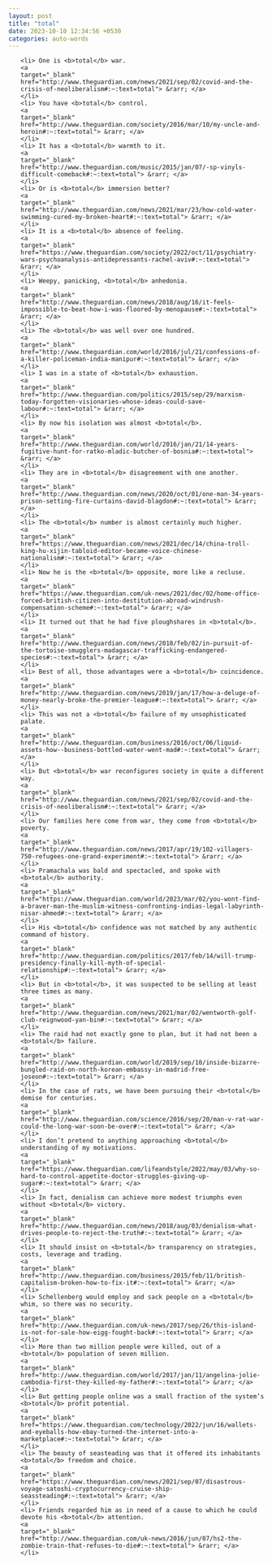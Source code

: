 ```yaml
---
layout: post
title: "total"
date: 2023-10-10 12:34:56 +0530
categories: auto-words
---
```

<ol>

    <li> One is <b>total</b> war.
    <a 
    target="_blank" 
    href="http://www.theguardian.com/news/2021/sep/02/covid-and-the-crisis-of-neoliberalism#:~:text=total"> &rarr; </a>
    </li>
    <li> You have <b>total</b> control.
    <a 
    target="_blank" 
    href="http://www.theguardian.com/society/2016/mar/10/my-uncle-and-heroin#:~:text=total"> &rarr; </a>
    </li>
    <li> It has a <b>total</b> warmth to it.
    <a 
    target="_blank" 
    href="http://www.theguardian.com/music/2015/jan/07/-sp-vinyls-difficult-comeback#:~:text=total"> &rarr; </a>
    </li>
    <li> Or is <b>total</b> immersion better?
    <a 
    target="_blank" 
    href="http://www.theguardian.com/news/2021/mar/23/how-cold-water-swimming-cured-my-broken-heart#:~:text=total"> &rarr; </a>
    </li>
    <li> It is a <b>total</b> absence of feeling.
    <a 
    target="_blank" 
    href="https://www.theguardian.com/society/2022/oct/11/psychiatry-wars-psychoanalysis-antidepressants-rachel-aviv#:~:text=total"> &rarr; </a>
    </li>
    <li> Weepy, panicking, <b>total</b> anhedonia.
    <a 
    target="_blank" 
    href="http://www.theguardian.com/news/2018/aug/16/it-feels-impossible-to-beat-how-i-was-floored-by-menopause#:~:text=total"> &rarr; </a>
    </li>
    <li> The <b>total</b> was well over one hundred.
    <a 
    target="_blank" 
    href="http://www.theguardian.com/world/2016/jul/21/confessions-of-a-killer-policeman-india-manipur#:~:text=total"> &rarr; </a>
    </li>
    <li> I was in a state of <b>total</b> exhaustion.
    <a 
    target="_blank" 
    href="http://www.theguardian.com/politics/2015/sep/29/marxism-today-forgotten-visionaries-whose-ideas-could-save-labour#:~:text=total"> &rarr; </a>
    </li>
    <li> By now his isolation was almost <b>total</b>.
    <a 
    target="_blank" 
    href="http://www.theguardian.com/world/2016/jan/21/14-years-fugitive-hunt-for-ratko-mladic-butcher-of-bosnia#:~:text=total"> &rarr; </a>
    </li>
    <li> They are in <b>total</b> disagreement with one another.
    <a 
    target="_blank" 
    href="http://www.theguardian.com/news/2020/oct/01/one-man-34-years-prison-setting-fire-curtains-david-blagdon#:~:text=total"> &rarr; </a>
    </li>
    <li> The <b>total</b> number is almost certainly much higher.
    <a 
    target="_blank" 
    href="https://www.theguardian.com/news/2021/dec/14/china-troll-king-hu-xijin-tabloid-editor-became-voice-chinese-nationalism#:~:text=total"> &rarr; </a>
    </li>
    <li> Now he is the <b>total</b> opposite, more like a recluse.
    <a 
    target="_blank" 
    href="https://www.theguardian.com/uk-news/2021/dec/02/home-office-forced-british-citizen-into-destitution-abroad-windrush-compensation-scheme#:~:text=total"> &rarr; </a>
    </li>
    <li> It turned out that he had five ploughshares in <b>total</b>.
    <a 
    target="_blank" 
    href="http://www.theguardian.com/news/2018/feb/02/in-pursuit-of-the-tortoise-smugglers-madagascar-trafficking-endangered-species#:~:text=total"> &rarr; </a>
    </li>
    <li> Best of all, those advantages were a <b>total</b> coincidence.
    <a 
    target="_blank" 
    href="http://www.theguardian.com/news/2019/jan/17/how-a-deluge-of-money-nearly-broke-the-premier-league#:~:text=total"> &rarr; </a>
    </li>
    <li> This was not a <b>total</b> failure of my unsophisticated palate.
    <a 
    target="_blank" 
    href="http://www.theguardian.com/business/2016/oct/06/liquid-assets-how--business-bottled-water-went-mad#:~:text=total"> &rarr; </a>
    </li>
    <li> But <b>total</b> war reconfigures society in quite a different way.
    <a 
    target="_blank" 
    href="http://www.theguardian.com/news/2021/sep/02/covid-and-the-crisis-of-neoliberalism#:~:text=total"> &rarr; </a>
    </li>
    <li> Our families here come from war, they come from <b>total</b> poverty.
    <a 
    target="_blank" 
    href="http://www.theguardian.com/news/2017/apr/19/102-villagers-750-refugees-one-grand-experiment#:~:text=total"> &rarr; </a>
    </li>
    <li> Pramachala was bald and spectacled, and spoke with <b>total</b> authority.
    <a 
    target="_blank" 
    href="https://www.theguardian.com/world/2023/mar/02/you-wont-find-a-braver-man-the-muslim-witness-confronting-indias-legal-labyrinth-nisar-ahmed#:~:text=total"> &rarr; </a>
    </li>
    <li> His <b>total</b> confidence was not matched by any authentic command of history.
    <a 
    target="_blank" 
    href="http://www.theguardian.com/politics/2017/feb/14/will-trump-presidency-finally-kill-myth-of-special-relationship#:~:text=total"> &rarr; </a>
    </li>
    <li> But in <b>total</b>, it was suspected to be selling at least three times as many.
    <a 
    target="_blank" 
    href="http://www.theguardian.com/news/2021/mar/02/wentworth-golf-club-reignwood-yan-bin#:~:text=total"> &rarr; </a>
    </li>
    <li> The raid had not exactly gone to plan, but it had not been a <b>total</b> failure.
    <a 
    target="_blank" 
    href="http://www.theguardian.com/world/2019/sep/10/inside-bizarre-bungled-raid-on-north-korean-embassy-in-madrid-free-joseon#:~:text=total"> &rarr; </a>
    </li>
    <li> In the case of rats, we have been pursuing their <b>total</b> demise for centuries.
    <a 
    target="_blank" 
    href="http://www.theguardian.com/science/2016/sep/20/man-v-rat-war-could-the-long-war-soon-be-over#:~:text=total"> &rarr; </a>
    </li>
    <li> I don’t pretend to anything approaching <b>total</b> understanding of my motivations.
    <a 
    target="_blank" 
    href="https://www.theguardian.com/lifeandstyle/2022/may/03/why-so-hard-to-control-appetite-doctor-struggles-giving-up-sugar#:~:text=total"> &rarr; </a>
    </li>
    <li> In fact, denialism can achieve more modest triumphs even without <b>total</b> victory.
    <a 
    target="_blank" 
    href="http://www.theguardian.com/news/2018/aug/03/denialism-what-drives-people-to-reject-the-truth#:~:text=total"> &rarr; </a>
    </li>
    <li> It should insist on <b>total</b> transparency on strategies, costs, leverage and trading.
    <a 
    target="_blank" 
    href="http://www.theguardian.com/business/2015/feb/11/british-capitalism-broken-how-to-fix-it#:~:text=total"> &rarr; </a>
    </li>
    <li> Schellenberg would employ and sack people on a <b>total</b> whim, so there was no security.
    <a 
    target="_blank" 
    href="http://www.theguardian.com/uk-news/2017/sep/26/this-island-is-not-for-sale-how-eigg-fought-back#:~:text=total"> &rarr; </a>
    </li>
    <li> More than two million people were killed, out of a <b>total</b> population of seven million.
    <a 
    target="_blank" 
    href="http://www.theguardian.com/world/2017/jan/11/angelina-jolie-cambodia-first-they-killed-my-father#:~:text=total"> &rarr; </a>
    </li>
    <li> But getting people online was a small fraction of the system’s <b>total</b> profit potential.
    <a 
    target="_blank" 
    href="https://www.theguardian.com/technology/2022/jun/16/wallets-and-eyeballs-how-ebay-turned-the-internet-into-a-marketplace#:~:text=total"> &rarr; </a>
    </li>
    <li> The beauty of seasteading was that it offered its inhabitants <b>total</b> freedom and choice.
    <a 
    target="_blank" 
    href="https://www.theguardian.com/news/2021/sep/07/disastrous-voyage-satoshi-cryptocurrency-cruise-ship-seassteading#:~:text=total"> &rarr; </a>
    </li>
    <li> Friends regarded him as in need of a cause to which he could devote his <b>total</b> attention.
    <a 
    target="_blank" 
    href="http://www.theguardian.com/uk-news/2016/jun/07/hs2-the-zombie-train-that-refuses-to-die#:~:text=total"> &rarr; </a>
    </li>